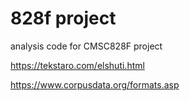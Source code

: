 # 828f project

analysis code for CMSC828F project

<https://tekstaro.com/elshuti.html>

<https://www.corpusdata.org/formats.asp>
